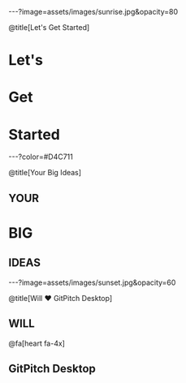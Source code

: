 ---?image=assets/images/sunrise.jpg&opacity=80

@title[Let's Get Started]

# Let's
# Get
# Started

---?color=#D4C711

@title[Your Big Ideas]

## YOUR
# <span class="big">BIG</span>
## IDEAS

---?image=assets/images/sunset.jpg&opacity=60

@title[Will &hearts; GitPitch Desktop]

## WILL

@fa[heart fa-4x]

## GitPitch Desktop
